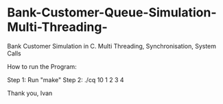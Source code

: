 # Bank-Customer-Queue-Simulation-Multi-Threading-
Bank Customer Simulation in C. Multi Threading, Synchronisation, System Calls

How to run the Program:

Step 1: Run "make" 
Step 2: ./cq 10 1 2 3 4 


Thank you,
Ivan

